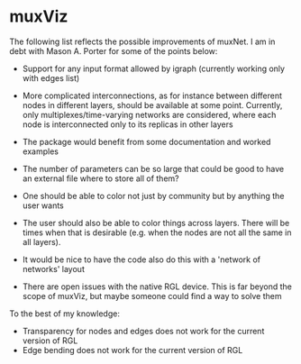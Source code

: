 muxViz
======

The following list reflects the possible improvements of muxNet. I am in debt with Mason A. Porter for some of the points below:

- Support for any input format allowed by igraph (currently working only with edges list)

- More complicated interconnections, as for instance between different nodes in different layers, should be available at some point. Currently, only multiplexes/time-varying networks are considered, where each node is interconnected only to its replicas in other layers

- The package would benefit from some documentation and worked examples

- The number of parameters can be so large that could be good to have an external file where to store all of them?

- One should be able to color not just by community but by anything the user wants

- The user should also be able to color things across layers. There will be times when that is desirable (e.g. when the nodes are not all the same in all layers).

- It would be nice to have the code also do this with a 'network of networks' layout

- There are open issues with the native RGL device. This is far beyond the scope of muxViz, but maybe someone could find a way to solve them


To the best of my knowledge:

- Transparency for nodes and edges does not work for the current version of RGL 
- Edge bending does not work for the current version of RGL
